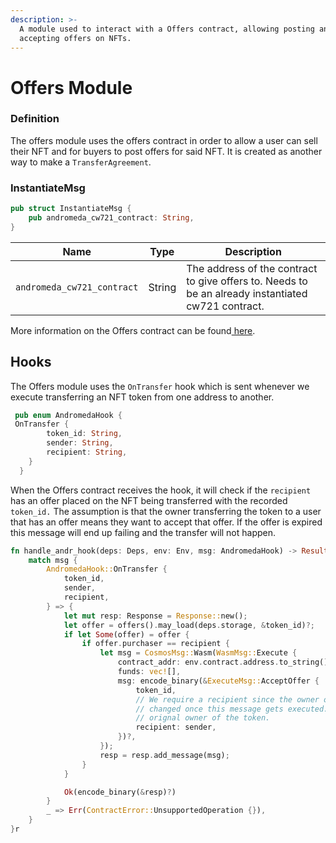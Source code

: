 ```yaml
---
description: >-
  A module used to interact with a Offers contract, allowing posting and
  accepting offers on NFTs.
---
```


# Offers Module

### Definition

The offers module uses the offers contract in order to allow a user can sell their NFT and for buyers to post offers for said NFT. It is created as another way to make a `TransferAgreement`.

### InstantiateMsg

```rust
pub struct InstantiateMsg {
    pub andromeda_cw721_contract: String,
}
```

| Name                       | Type   | Description                                                                                        |
| -------------------------- | ------ | -------------------------------------------------------------------------------------------------- |
| `andromeda_cw721_contract` | String | The address of the contract to give offers to. Needs to be an already instantiated cw721 contract. |

More information on the Offers contract can be found[ here](../andromeda-digital-objects/cw721-offers.md).

## Hooks

The Offers module uses the `OnTransfer` hook which is sent whenever we execute transferring an NFT token from one address to another.

```rust
 pub enum AndromedaHook {
 OnTransfer {
        token_id: String,
        sender: String,
        recipient: String,
    }
  }
```

When the Offers contract receives the hook, it will check if the `recipient` has an offer placed on the NFT being transferred with the recorded `token_id.` The assumption is that the owner transferring the token to a user that has an offer means they want to accept that offer. If the offer is expired this message will end up failing and the transfer will not happen.

```rust
fn handle_andr_hook(deps: Deps, env: Env, msg: AndromedaHook) -> Result<Binary, ContractError> {
    match msg {
        AndromedaHook::OnTransfer {
            token_id,
            sender,
            recipient,
        } => {
            let mut resp: Response = Response::new();
            let offer = offers().may_load(deps.storage, &token_id)?;
            if let Some(offer) = offer {
                if offer.purchaser == recipient {
                    let msg = CosmosMsg::Wasm(WasmMsg::Execute {
                        contract_addr: env.contract.address.to_string(),
                        funds: vec![],
                        msg: encode_binary(&ExecuteMsg::AcceptOffer {
                            token_id,
                            // We require a recipient since the owner of the token will have
                            // changed once this message gets executed. Sender is assuemd to be the
                            // orignal owner of the token.
                            recipient: sender,
                        })?,
                    });
                    resp = resp.add_message(msg);
                }
            }

            Ok(encode_binary(&resp)?)
        }
        _ => Err(ContractError::UnsupportedOperation {}),
    }
}r
```
